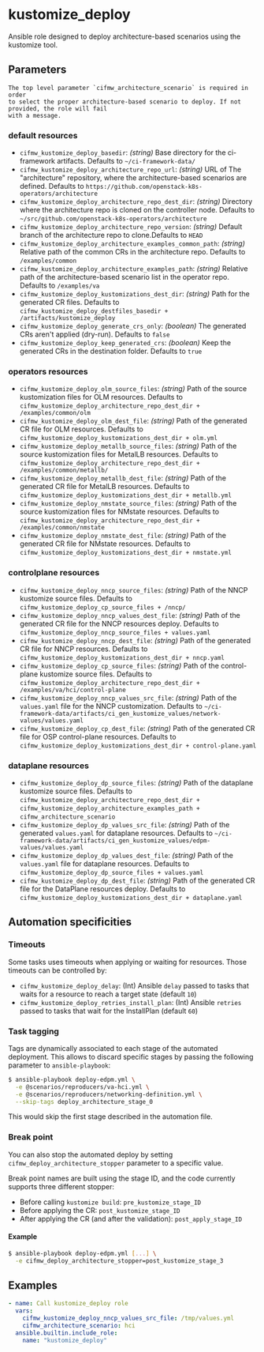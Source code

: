 # kustomize_deploy

Ansible role designed to deploy architecture-based scenarios using the kustomize tool.

## Parameters

```{warning}
The top level parameter `cifmw_architecture_scenario` is required in order
to select the proper architecture-based scenario to deploy. If not provided, the role will fail
with a message.
```

### default resources

- `cifmw_kustomize_deploy_basedir`: _(string)_ Base directory for the
  ci-framework artifacts. Defaults to `~/ci-framework-data/`
- `cifmw_kustomize_deploy_architecture_repo_url`: _(string)_ URL of The
  "architecture" repository, where the architecture-based scenarios are defined.
  Defaults to `https://github.com/openstack-k8s-operators/architecture`
- `cifmw_kustomize_deploy_architecture_repo_dest_dir`: _(string)_ Directory
  where the architecture repo is cloned on the controller node.
  Defaults to `~/src/github.com/openstack-k8s-operators/architecture`
- `cifmw_kustomize_deploy_architecture_repo_version`: _(string)_ Default branch
  of the architecture repo to clone.Defaults to `HEAD`
- `cifmw_kustomize_deploy_architecture_examples_common_path`: _(string)_
  Relative path of the common CRs in the architecture repo. Defaults to
  `/examples/common`
- `cifmw_kustomize_deploy_architecture_examples_path`: _(string)_ Relative
  path of the architecture-based scenario list in the operator repo. Defaults to `/examples/va`
- `cifmw_kustomize_deploy_kustomizations_dest_dir`: _(string)_ Path for the
  generated CR files. Defaults to
  `cifmw_kustomize_deploy_destfiles_basedir + /artifacts/kustomize_deploy`
- `cifmw_kustomize_deploy_generate_crs_only`: _(boolean)_ The generated CRs
  aren't applied (dry-run). Defaults to `false`
- `cifmw_kustomize_deploy_keep_generated_crs`: _(boolean)_ Keep the generated
  CRs in the destination folder. Defaults to `true`

### operators resources

- `cifmw_kustomize_deploy_olm_source_files`: _(string)_ Path of the source
  kustomization files for OLM resources. Defaults to
  `cifmw_kustomize_deploy_architecture_repo_dest_dir + /examples/common/olm`
- `cifmw_kustomize_deploy_olm_dest_file`: _(string)_ Path of the generated CR
  file for OLM resources. Defaults to
  `cifmw_kustomize_deploy_kustomizations_dest_dir + olm.yml`
- `cifmw_kustomize_deploy_metallb_source_files`: _(string)_ Path of the source
  kustomization files for MetalLB resources. Defaults to
  `cifmw_kustomize_deploy_architecture_repo_dest_dir + /examples/common/metallb/`
- `cifmw_kustomize_deploy_metallb_dest_file`: _(string)_ Path of the generated
  CR file for MetalLB resources. Defaults to
  `cifmw_kustomize_deploy_kustomizations_dest_dir + metallb.yml`
- `cifmw_kustomize_deploy_nmstate_source_files`: _(string)_ Path of the source
  kustomization files for NMstate resources. Defaults to
  `cifmw_kustomize_deploy_architecture_repo_dest_dir + /examples/common/nmstate`
- `cifmw_kustomize_deploy_nmstate_dest_file`: _(string)_ Path of the generated
  CR file for NMstate resources. Defaults to
  `cifmw_kustomize_deploy_kustomizations_dest_dir + nmstate.yml`

### controlplane resources

- `cifmw_kustomize_deploy_nncp_source_files`: _(string)_ Path of the NNCP
  kustomize source files.
  Defaults to `cifmw_kustomize_deploy_cp_source_files + /nncp/`
- `cifmw_kustomize_deploy_nncp_values_dest_file`: _(string)_ Path of the
  generated CR file for the NNCP resources deploy. Defaults to
  `cifmw_kustomize_deploy_nncp_source_files + values.yaml`
- `cifmw_kustomize_deploy_nncp_dest_file`: _(string)_ Path of the generated CR
  file for NNCP resources. Defaults to
  `cifmw_kustomize_deploy_kustomizations_dest_dir + nncp.yaml`
- `cifmw_kustomize_deploy_cp_source_files`: _(string)_ Path of the
  control-plane kustomize source files. Defaults to
  `cifmw_kustomize_deploy_architecture_repo_dest_dir + /examples/va/hci/control-plane`
- `cifmw_kustomize_deploy_nncp_values_src_file`: _(string)_ Path of the
  `values.yaml` file for the NNCP customization. Defaults to
  `~/ci-framework-data/artifacts/ci_gen_kustomize_values/network-values/values.yaml`
- `cifmw_kustomize_deploy_cp_dest_file`: _(string)_ Path of the generated CR
  file for OSP control-plane resources. Defaults to
  `cifmw_kustomize_deploy_kustomizations_dest_dir + control-plane.yaml`

### dataplane resources

- `cifmw_kustomize_deploy_dp_source_files`: _(string)_ Path of the
  dataplane kustomize source files. Defaults to
  `cifmw_kustomize_deploy_architecture_repo_dest_dir +`
  `cifmw_kustomize_deploy_architecture_examples_path +`
  `cifmw_architecture_scenario`
- `cifmw_kustomize_deploy_dp_values_src_file`: _(string)_ Path of the
  generated `values.yaml` for dataplane resources. Defaults to
  `~/ci-framework-data/artifacts/ci_gen_kustomize_values/edpm-values/values.yaml`
- `cifmw_kustomize_deploy_dp_values_dest_file`: _(string)_ Path of the
  `values.yaml` file for dataplane resources. Defaults to
  `cifmw_kustomize_deploy_dp_source_files + values.yaml`
- `cifmw_kustomize_deploy_dp_dest_file`: _(string)_ Path of the generated
  CR file for the DataPlane resources deploy. Defaults to
  `cifmw_kustomize_deploy_kustomizations_dest_dir + dataplane.yaml`

## Automation specificities

### Timeouts

Some tasks uses timeouts when applying or waiting for resources. Those timeouts can be controlled by:

* `cifmw_kustomize_deploy_delay`: (Int) Ansible `delay` passed to tasks that waits for a resource to reach a target state (default `10`)
* `cifmw_kustomize_deploy_retries_install_plan`: (Int) Ansible `retries` passed to tasks that wait for the InstallPlan (default `60`)

### Task tagging

Tags are dynamically associated to each stage of the automated deployment.
This allows to discard specific stages by passing the following parameter
to `ansible-playbook`:
```Bash
$ ansible-playbook deploy-edpm.yml \
  -e @scenarios/reproducers/va-hci.yml \
  -e @scenarios/reproducers/networking-definition.yml \
  --skip-tags deploy_architecture_stage_0
```
This would skip the first stage described in the automation file.

### Break point

You can also stop the automated deploy by setting `cifmw_deploy_architecture_stopper`
parameter to a specific value.

Break point names are built using the stage ID, and the code currently supports
three different stopper:

- Before calling `kustomize build`: `pre_kustomize_stage_ID`
- Before applying the CR: `post_kustomize_stage_ID`
- After applying the CR (and after the validation): `post_apply_stage_ID`

#### Example

```Bash
$ ansible-playbook deploy-edpm.yml [...] \
  -e cifmw_deploy_architecture_stopper=post_kustomize_stage_3
```

## Examples

```yaml
- name: Call kustomize_deploy role
  vars:
    cifmw_kustomize_deploy_nncp_values_src_file: /tmp/values.yml
    cifmw_architecture_scenario: hci
  ansible.builtin.include_role:
    name: "kustomize_deploy"
```
